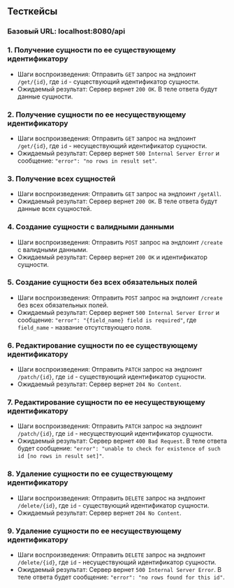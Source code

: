 ## Тесткейсы

### Базовый URL: localhost:8080/api

### 1. Получение сущности по ее существующему идентификатору

- Шаги воспроизведения: Отправить `GET` запрос на эндпоинт `/get/{id}`, где `id` - существующий идентификатор сущности.
- Ожидаемый результат: Сервер вернет `200 OK`. В теле ответа будут данные сущности.

### 2. Получение сущности по ее несуществующему идентификатору
- Шаги воспроизведения: Отправить `GET` запрос на эндпоинт `/get/{id}`, где `id` - несуществующий идентификатор сущности.
- Ожидаемый результат: Сервер вернет `500 Internal Server Error` и сообщение: `"error": "no rows in result set"`.

### 3. Получение всех сущностей

- Шаги воспроизведения: Отправить `GET` запрос на эндпоинт `/getAll`.
- Ожидаемый результат: Сервер вернет `200 OK`. В теле ответа будут данные всех сущностей.

### 4. Создание сущности с валидными данными

- Шаги воспроизведения: Отправить `POST` запрос на эндпоинт `/create` с валидными данными.
- Ожидаемый результат: Сервер вернет `200 OK` и идентификатор сущности.

### 5. Создание сущности без всех обязательных полей

- Шаги воспроизведения: Отправить `POST` запрос на эндпоинт `/create` без всех обязательных полей.
- Ожидаемый результат: Сервер вернет `500 Internal Server Error` и сообщение: `"error": "{field_name} field is required"`,
где `field_name` - название отсутствующего поля.

### 6. Редактирование сущности по ее существующему идентификатору

- Шаги воспроизведения: Отправить `PATCH` запрос на эндпоинт `/patch/{id}`, где `id` - существующий идентификатор сущности.
- Ожидаемый результат: Сервер вернет `204 No Content`.

### 7. Редактирование сущности по ее несуществующему идентификатору

- Шаги воспроизведения: Отправить `PATCH` запрос на эндпоинт `/patch/{id}`, где `id` - несуществующий идентификатор сущности.
- Ожидаемый результат: Сервер вернет `400 Bad Request`. В теле ответа будет сообщение: `"error": "unable to check for existence of such id [no rows in result set]"`.

### 8. Удаление сущности по ее существующему идентификатору

- Шаги воспроизведения: Отправить `DELETE` запрос на эндпоинт `/delete/{id}`, где `id` - существующий идентификатор сущности.
- Ожидаемый результат: Сервер вернет `204 No Content`.

### 9. Удаление сущности по ее несуществующему идентификатору

- Шаги воспроизведения: Отправить `DELETE` запрос на эндпоинт `/delete/{id}`, где `id` - несуществующий идентификатор сущности.
- Ожидаемый результат: Сервер вернет `500 Internal Server Error`. В теле ответа будет сообщение: `"error": "no rows found for this id"`.